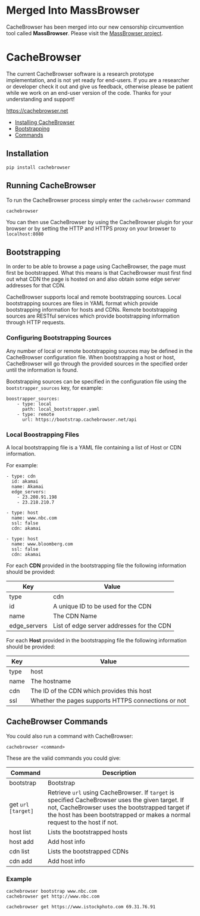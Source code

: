 # Merged Into MassBrowser
CacheBrowser has been merged into our new censorship circumvention tool called <b>MassBrowser</b>. Please visit the [MassBrowser project](https://massbrowser.cs.umass.edu).

# CacheBrowser

The current CacheBrowser software is a research prototype implementation, and is not yet ready for end-users. If you are a researcher or developer check it out and give us feedback, otherwise please be patient while we work on an end-user version of the code. 
Thanks for your understanding and support! 

https://cachebrowser.net

- [Installing CacheBrowser](#installation)
- [Bootstrapping](#bootstrapping)
- [Commands](#cachebrowser-commands)

## Installation
```
pip install cachebrowser
```

## Running CacheBrowser
To run the CacheBrowser process simply enter the `cachebrowser` command
```
cachebrowser
```

You can then use CacheBrowser by using the CacheBrowser plugin for your browser or by setting the HTTP and HTTPS proxy on your browser to `localhost:8080`

## Bootstrapping
In order to be able to browse a page using CacheBrowser, the page must first be bootstrapped.
What this means is that CacheBrowser must first find out what CDN the page is hosted on and also obtain some edge server addresses for that CDN. 

CacheBrowser supports local and remote bootstrapping sources. Local bootstrapping sources are files in YAML format which provide bootstrapping information for hosts and CDNs. Remote bootstrapping sources are RESTful services which provide bootstrapping information through HTTP requests.


### Configuring Bootstrapping Sources
Any number of local or remote bootstrapping sources may be defined in the CacheBrowser configuration file. When bootstrapping a host or host, CacheBrowser will go through the provided sources in the specified order until the information is found.

Bootstrapping sources can be specified in the configuration file using the `bootstrapper_sources` key, for example:
```
boostrapper_sources:
	- type: local
	  path: local_bootstrapper.yaml
	- type: remote
	  url: https://bootstrap.cachebrowser.net/api
```

### Local Boostrapping Files
A local bootstrapping file is a YAML file containing a list of Host or CDN information.

For example:
```
- type: cdn
  id: akamai
  name: Akamai
  edge_servers:
    - 23.208.91.198
    - 23.218.210.7

- type: host
  name: www.nbc.com
  ssl: false
  cdn: akamai

- type: host
  name: www.bloomberg.com
  ssl: false
  cdn: akamai
```

For each **CDN** provided in the bootstrapping file the following information should be provided:

Key                        | Value 
---------------------------| ---
type                       | cdn
id                         | A unique ID to be used for the CDN
name                       | The CDN Name
edge_servers               | List of edge server addresses for the CDN

For each **Host** provided in the bootstrapping file the following information should be provided:

Key                        | Value 
---------------------------| ---
type                       | host
name                       | The hostname
cdn                        | The ID of the CDN which provides this host
ssl                        | Whether the pages supports HTTPS connections or not


## CacheBrowser Commands


You could also run a command with CacheBrowser:
```
cachebrowser <command>
```



These are the valid commands you could give:

Command                                                                     | Description 
--------------------------------------------------------------------------- | ---
bootstrap <host>                                                            | Bootstrap <host>
get `url` `[target]`                                                        | Retrieve `url` using CacheBrowser. If `target` is specified CacheBrowser uses the given target. If not, CacheBrowser uses the bootstrapped target if the host has been bootstrapped or makes a normal request to the host if not.
host list                                                                   | Lists the bootstrapped hosts
host add 								    | Add host info
cdn list                                                                    | Lists the bootstrapped CDNs 
cdn add 								    | Add host info


### Example
```
cachebrowser bootstrap www.nbc.com
cachebrowser get http://www.nbc.com

cachebrowser get https://www.istockphoto.com 69.31.76.91
```

